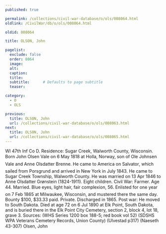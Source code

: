 ```yaml
---
published: true

permalink: /collections/civil-war-database/o/ols/008064.html
oldlink: /CivilWar/db/o/ols/008064.html

oldid: 008064

title: OLSON, John

pagelist:
  exclude: false
  order: 8064
  image: 
  alt:
  caption:
  title:
  subtitle:      # Defaults to page subtitle
  teaser:

category: 
  - O 
  - OLS

previous:
  title: OLSON, John
  url: /collections/civil-war-database/o/ols/008063.html  
next:
  title: OLSON, John
  url: /collections/civil-war-database/o/ols/008065.html   
---
```

WI 47th Inf Co D. Residence: Sugar Creek, Walworth County, Wisconsin. Born &#147;John Olsen Vale&#148; on 6 May 1818 at Holla, Norway, son of Ole Johnsen Vale and Anne Olsdatter Brenne. He came to America on &#147;Salvator&#148;, which sailed from Porsgrund and arrived in New York in July 1843. He came to Sugar Creek Township, Walworth County. He was married on 13 Apr 1846 to Anne Olsdatter Gr&oslash;nstein (1824-1911). Eight children. Civil War: Farmer. Age 44. Married. Blue eyes, light hair, fair complexion, 5&#146;6&#148;. Enlisted for one year on 7 Feb 1865 at Milwaukee, Wisconsin, and mustered there the same day. Bounty $100, $33.33 paid. Private. Discharged in 1865. Post war: He moved to South Dakota. Died at age 72 on 6 Jul 1890 at Elk Point, South Dakota, and is buried there in the Elk Point City Cemetery, section 2, block 4, lot 18, grave 3. Sources: (WHS Series 1200 box 188-5; red book vol 52) (SDSHS WPA Veterans Cemetery Records, Union County) (Ulvestad p317) (Naeseth &#146;43-307) &#147;Olsen, John&#148;